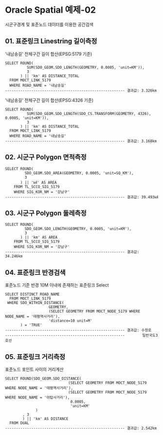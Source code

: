 # Oracle Spatial 예제-02
시군구경계 및 표준노드 데이터를 이용한 공간검색

## 01. 표준링크 Linestring 길이측정
'내남송길' 전체구간 길이 합산(EPSG:5179 기준)
```
SELECT ROUND(
          SUM(SDO_GEOM.SDO_LENGTH(GEOMETRY, 0.0005, 'unit=KM')),
          3
       ) || 'km' AS DISTANCE_TOTAL
  FROM MOCT_LINK_5179
  WHERE ROAD_NAME = '내남송길'
------------------------------------------------------- 결과값: 3.326km
```
'내남송길' 전체구간 길이 합산(EPSG:4326 기준)
```
SELECT ROUND(
          SUM(SDO_GEOM.SDO_LENGTH(SDO_CS.TRANSFORM(GEOMETRY, 4326), 0.0005, 'unit=KM')),
          3
       ) || 'km' AS DISTANCE_TOTAL
  FROM MOCT_LINK_5179
  WHERE ROAD_NAME = '내남송길'
------------------------------------------------------- 결과값: 3.168km
```

## 02. 시군구 Polygon 면적측정
```
SELECT ROUND(
         SDO_GEOM.SDO_AREA(GEOMETRY, 0.0005, 'unit=SQ_KM'),
         3
       ) || '㎢' AS AREA
    FROM TL_SCCO_SIG_5179
    WHERE SIG_KOR_NM = '강남구'
------------------------------------------------------- 결과값: 39.493㎢
```
## 03. 시군구 Polygon 둘레측정
```
SELECT ROUND(
         SDO_GEOM.SDO_LENGTH(GEOMETRY, 0.0005, 'unit=KM'),
         3
       ) || 'km' AS AREA
    FROM TL_SCCO_SIG_5179
    WHERE SIG_KOR_NM = '강남구'
------------------------------------------------------- 결과값: 34.246km
```
## 04. 표준링크 반경검색
표준노드 기준 반경 10M 이내에 존재하는 표준링크 Select
```
SELECT DISTINCT ROAD_NAME
  FROM MOCT_LINK_5179
 WHERE SDO_WITHIN_DISTANCE(
                    GEOMETRY,
                    (SELECT GEOMETRY FROM MOCT_NODE_5179 WHERE NODE_NAME = '태평역사거리'),
                    'distance=10 unit=M'
       ) = 'TRUE'   
------------------------------------------------------- 결과값: 수정로
-------------------------------------------------------        일반국도3호선   
```

## 05. 표준링크 거리측정
표준노드 포인트 사이의 거리계산
```
SELECT ROUND(SDO_GEOM.SDO_DISTANCE(
                             (SELECT GEOMETRY FROM MOCT_NODE_5179 WHERE NODE_NAME = '태평역사거리'),
                             (SELECT GEOMETRY FROM MOCT_NODE_5179 WHERE NODE_NAME = '야탑사거리'),
                              0.0005,
                              'unit=KM'
              )
        , 3
        ) || 'km' AS DISTANCE
  FROM DUAL
------------------------------------------------------- 결과값: 2.542km 
``` 
